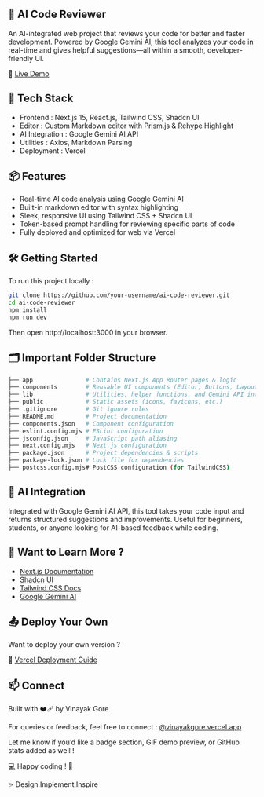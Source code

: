 ## 🧠 AI Code Reviewer

An AI-integrated web project that reviews your code for better and faster development. Powered by Google Gemini AI, this tool analyzes your code in real-time and gives helpful suggestions—all within a smooth, developer-friendly UI.

🔗 [Live Demo](https://my-ai-codereviewer.vercel.app/)


## 🚀 Tech Stack
- Frontend : Next.js 15, React.js, Tailwind CSS, Shadcn UI
- Editor : Custom Markdown editor with Prism.js & Rehype Highlight
-	AI Integration : Google Gemini AI API
-	Utilities : Axios, Markdown Parsing
-	Deployment : Vercel


## 📦 Features
-	Real-time AI code analysis using Google Gemini AI
-	Built-in markdown editor with syntax highlighting
-	Sleek, responsive UI using Tailwind CSS + Shadcn UI
-	Token-based prompt handling for reviewing specific parts of code
-	Fully deployed and optimized for web via Vercel

## 🛠 Getting Started

To run this project locally :

```bash
git clone https://github.com/your-username/ai-code-reviewer.git
cd ai-code-reviewer
npm install
npm run dev
```

Then open http://localhost:3000 in your browser.


## 🗂️ Important Folder Structure

```bash
├── app               # Contains Next.js App Router pages & logic
├── components        # Reusable UI components (Editor, Buttons, Layouts)
├── lib               # Utilities, helper functions, and Gemini API integration
├── public            # Static assets (icons, favicons, etc.)
├── .gitignore        # Git ignore rules
├── README.md         # Project documentation
├── components.json   # Component configuration
├── eslint.config.mjs # ESLint configuration
├── jsconfig.json     # JavaScript path aliasing
├── next.config.mjs   # Next.js configuration
├── package.json      # Project dependencies & scripts
├── package-lock.json # Lock file for dependencies
├── postcss.config.mjs# PostCSS configuration (for TailwindCSS)
```


## 🧠 AI Integration

Integrated with Google Gemini AI API, this tool takes your code input and returns structured suggestions and improvements. Useful for beginners, students, or anyone looking for AI-based feedback while coding.


## 🧪 Want to Learn More ?
-	[Next.js Documentation](https://nextjs.org/docs)
-	[Shadcn UI](https://ui.shadcn.com/)
-	[Tailwind CSS Docs](https://tailwindcss.com/)
-	[Google Gemini AI](https://deepmind.google/technologies/gemini/)


## 📤 Deploy Your Own

Want to deploy your own version ?

🔗 [Vercel Deployment Guide](https://vercel.com/docs/getting-started-with-vercel)


## 📫 Connect

Built with ❤️‍🩹 by Vinayak Gore

For queries or feedback, feel free to connect : [@vinayakgore.vercel.app](https://vinayakgore.vercel.app)

Let me know if you’d like a badge section, GIF demo preview, or GitHub stats added as well !


💻 Happy coding ! 🎉

⌲ Design.Implement.Inspire
